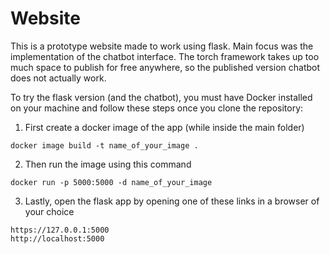 # Website

This is a prototype website made to work using flask. Main focus was the implementation of the chatbot interface. The torch framework takes up too much space to publish for free anywhere, so the published version chatbot does not actually work.

To try the flask version (and the chatbot), you must have Docker installed on your machine and follow these steps once you clone the repository:

1. First create a docker image of the app (while inside the main folder)
```
docker image build -t name_of_your_image .
```
2. Then run the image using this command
```
docker run -p 5000:5000 -d name_of_your_image
```
3. Lastly, open the flask app by opening one of these links in a browser of your choice
```
https://127.0.0.1:5000
http://localhost:5000
```
